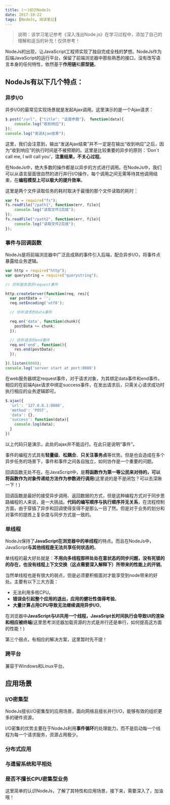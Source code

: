 ```yaml
---
title: (一)初识NodeJs
date: 2017-10-22
tags: [NodeJs, 阅读笔记]
---
```


> 说明：该学习笔记参考《深入浅出Node.js》在学习过程中，添加了自己的理解和适当的补充！仅供参考！

NodeJs的出现，让JavaScript工程师实现了独自完成全栈的梦想。NodeJs作为后端JavaScript的运行平台，保留了前端浏览器中那些熟悉的接口，没有改写语言本身的任何特性，依然基于**作用链**和**原型链**。

## NodeJs有以下几个特点：

### 异步I/O

异步I/O的最常见实现场景就是发起Ajax调用。这里演示的是一个Ajax请求：

<!--more-->

```js
$.post("/url", {"title": "这是参数"}， function(data){
    console.log("收到响应");
});
console.log("发送Ajax结束");
```

这里，我们会注意到，输出“发送Ajax结束”并不一定是在输出“收到响应”之后，因为“收到响应”的执行时间是不被预期的。这里是比较重要的异步的原则：‘Don`t call me, I will call you’，**注重结果，不关心过程**。

在NodeJs中，绝大多数的操作都是以异步的方式进行调用。在NodeJs中，我们可以从语言层面很自然的进行并行I/O操作，每个调用之间无需等待其他调用结束，在**编程模型上可以极大的提升效率**。

这里是两个文件读取任务的耗时取决于最慢的那个文件读取的耗时：

```js
var fs = require("fs");
fs.readFile("/path1", function(err, file){
    console.log("读取文件1完成");
});
fs.readFile("/path2", function(err, file){
    console.log("读取文件2完成");
});
```

### 事件与回调函数

NodeJs是将前端浏览器中广泛且成熟的事件引入后端，配合异步I/O，将事件点暴露给业务逻辑。

```js
var http = require("http");
var querystring = require("querystring");

// 侦听服务其的request事件

http.createServer(function(req, res){
  var postData = '';
  req.setEncoding('utf8');

  // 侦听请求的data事件

  req.on('data', function(chunk){
    postData += chunk;
  });

  // 侦听请求的end事件
  req.on('end', function(){
    res.end(postData);
  });

}).listen(8080);
console.log('server start at port:8080')
```
在web服务器绑定request事件，对于请求对象，为其绑定data事件和end事件。相应的在前端Ajax请求中绑定success事件，在发出请求后，只需关心请求成功时执行相应的业务逻辑即可。

```js
$.ajax({
  'url': '127.0.0.1:8080',
  'method': 'POST',
  'data': {},
  'success': function(data){
    console.log(data);
  }
})
```

以上代码只是演示，此处的ajax并不能运行。在此只是说明“事件”。

事件的编程方式具有**轻量级**、**松耦合**、**只关注事务点**等优势。但是也会造成在多个异步任务的场景下，事件和事件之间各自独立，如何协作是一个重要的问题。

回调函数无处不在。在JavaScript中，是**将函数作为第一等公民来对待的，可以将函数作为对象传递给方法作为参数进行调用**(这里说的是不是闭包？可以去深揪一下！)

回调函数是最好的接受异步调用、返回数据的方式，但是这种编程方式对于同步思路编程的人来说，是一大挑战。**代码的编写顺序与执行顺序并无关系**，在流程控制方面，由于穿插了异步和回调使得变得不是那么一目了然。但是对于业务的划分和对事件的提炼上复杂度与同步方式是一致的。

### 单线程

NodeJs保持了**JavaScript在浏览器中的单线程**的特点。而且在NodeJs中，JavaScript**与其他线程是无法共享任何状态的**。

单线程的最大好处就是：**不用向多线程那样处处在意状态的同步问题，没有死锁的的存在，也没有线程上下文交换（这点需要深入解释下）所带来的性能上的开销**。

当然单线程也是有很大的弱点，但是必须要积极面对才能享受到node带来的好处。主要有以下三大方面：

- 无法利用多核CPU。
- **错误会引起整个应用的退出，应用的健壮性值得考验**。
- **大量计算占用CPU导致无法继续调用异步I/O**。

在浏览器中**JavaScript与UI共用一个线程，JavaSript长时间执行会导致UI的渲染和相应被终端**(这里思考浏览器加载资源的方式是并行还是串行，如何提高这方面的性能！)

第三个弱点，有相应的解决方案，这里暂时先不提！

### 跨平台

兼容于Windows和Linux平台。

## 应用场景

### I/O密集型

NodeJs擅长I/O密集型的应用场景，面向网络且擅长并行I/O，能够有效的组织更多的硬件资源，

I/O密集的优势主要在于NodeJs利用**事件循环**的处理能力，而不是启动每一个线程为每一个请求服务，资源占用极少。

### 分布式应用

### 与遗留系统和平相处

### 是否不擅长CPU密集型业务


这里简单的认识NodeJs，了解了其特性和应用场景，接下来，需要深入了，加油哦！